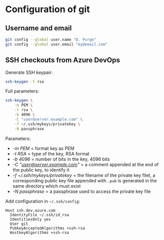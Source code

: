 # Configuration of git

## Username and email

```sh
git config --global user.name "D. Purge"
git config --global user.email "my@email.com"
```

## SSH checkouts from Azure DevOps

Generate SSH keypair:

```sh
ssh-keygen -t rsa
```

Full parameters:

```sh
ssh-keygen \
    -m PEM \
    -t rsa \
    -b 4096 \
    -C "user@server.example.com" \
    -f ~/.ssh/mykeys/privatekey \
    -N passphrase
```

Parameters:

- *-m PEM* = format key as PEM
- *-t RSA* = type of the key, RSA format
- *-b 4096* = number of bits in the key, 4096 bits
- *-C "user@server.example.com"* = a comment appended at the end of the public key, to identify it
- *-f ~/.ssh/mykeys/privatekey* = the filename of the private key filet,
  a corresponding public key file appended with `.pub` is generated in the same directory which must exist
- *-N passphrase* = a passphrase used to access the private key file

Add configuration in `~/.ssh/config`:

```
Host ssh.dev.azure.com
  IdentityFile ~/.ssh/id_rsa
  IdentitiesOnly yes
  User git
  PubkeyAcceptedAlgorithms +ssh-rsa
  HostkeyAlgorithms +ssh-rsa
```